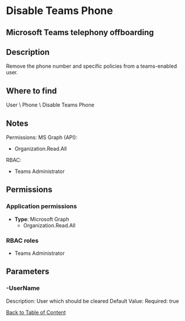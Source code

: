 # Disable Teams Phone

## Microsoft Teams telephony offboarding

## Description
Remove the phone number and specific policies from a teams-enabled user.

## Where to find
User \ Phone \ Disable Teams Phone

## Notes
Permissions:
MS Graph (API):
- Organization.Read.All

RBAC:
- Teams Administrator

## Permissions
### Application permissions
- **Type**: Microsoft Graph
  - Organization.Read.All

### RBAC roles
- Teams Administrator


## Parameters
### -UserName
Description: User which should be cleared
Default Value: 
Required: true


[Back to Table of Content](../../../README.md)

